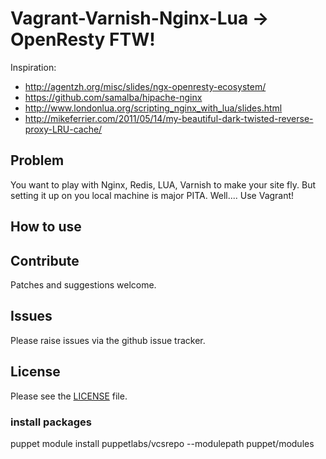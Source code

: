 # Vagrant-Varnish-Nginx-Lua -> OpenResty FTW!

Inspiration:
  - http://agentzh.org/misc/slides/ngx-openresty-ecosystem/
  - https://github.com/samalba/hipache-nginx
  - http://www.londonlua.org/scripting_nginx_with_lua/slides.html
  - http://mikeferrier.com/2011/05/14/my-beautiful-dark-twisted-reverse-proxy-LRU-cache/


## Problem

You want to play with Nginx, Redis, LUA, Varnish to make your site fly. But setting it up on you local machine is major PITA. Well.... Use Vagrant!


## How to use


## Contribute

Patches and suggestions welcome.

## Issues

Please raise issues via the github issue tracker.

## License

Please see the [LICENSE](https://github.com/mindreframer/vagrant-varnish-nginx-lua/blob/master/LICENSE)
file.


[Vagrant]: http://vagrantup.com
[Puppet]: http://puppetlabs.com

### install packages

puppet module install puppetlabs/vcsrepo --modulepath puppet/modules